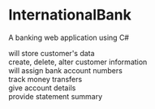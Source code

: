 # InternationalBank

A banking web application using C#

will store customer's data <br>
create, delete, alter customer information <br>
will assign bank account numbers<br>
track money transfers <br>
give account details <br>
provide statement summary<br>

